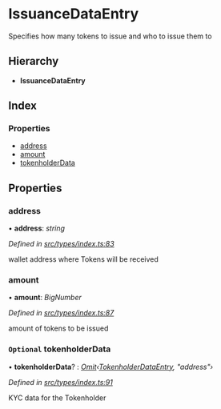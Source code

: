 # IssuanceDataEntry

Specifies how many tokens to issue and who to issue them to

## Hierarchy

* **IssuanceDataEntry**

## Index

### Properties

* [address](../interfaces/_types_index_.issuancedataentry.md#address)
* [amount](../interfaces/_types_index_.issuancedataentry.md#amount)
* [tokenholderData](../interfaces/_types_index_.issuancedataentry.md#optional-tokenholderdata)

## Properties

### address

• **address**: _string_

_Defined in_ [_src/types/index.ts:83_](https://github.com/PolymathNetwork/polymath-sdk/blob/e8bbc1e/src/types/index.ts#L83)

wallet address where Tokens will be received

### amount

• **amount**: _BigNumber_

_Defined in_ [_src/types/index.ts:87_](https://github.com/PolymathNetwork/polymath-sdk/blob/e8bbc1e/src/types/index.ts#L87)

amount of tokens to be issued

### `Optional` tokenholderData

• **tokenholderData**? : [_Omit_](_types_index_.md#omit)_‹_[_TokenholderDataEntry_](../interfaces/_types_index_.tokenholderdataentry.md)_, "address"›_

_Defined in_ [_src/types/index.ts:91_](https://github.com/PolymathNetwork/polymath-sdk/blob/e8bbc1e/src/types/index.ts#L91)

KYC data for the Tokenholder

